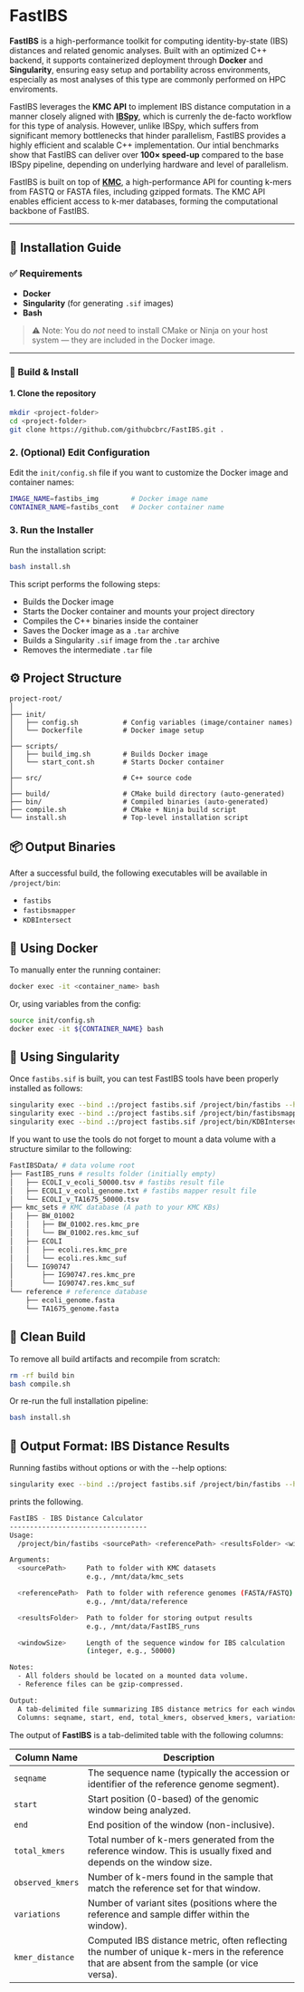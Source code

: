 # FastIBS

**FastIBS** is a high-performance toolkit for computing identity-by-state (IBS) distances and related genomic analyses. Built with an optimized C++ backend, it supports containerized deployment through **Docker** and **Singularity**, ensuring easy setup and portability across environments, especially as most analyses of this type are commonly performed on HPC enviroments.

FastIBS leverages the **KMC API** to implement IBS distance computation in a manner closely aligned with [**IBSpy**](https://github.com/Uauy-Lab/IBSpy), which is currenly the de-facto workflow for this type of analysis. However, unlike IBSpy, which suffers from significant memory bottlenecks that hinder parallelism, FastIBS provides a highly efficient and scalable C++ implementation. Our intial benchmarks show that FastIBS can deliver over **100× speed-up** compared to the base IBSpy pipeline, depending on underlying hardware and level of parallelism.

FastIBS is built on top of [**KMC**](https://github.com/refresh-bio/KMC), a high-performance API for counting k-mers from FASTQ or FASTA files, including gzipped formats. The KMC API enables efficient access to k-mer databases, forming the computational backbone of FastIBS.

---

## 🚀 Installation Guide

### ✅ Requirements

- **Docker**
- **Singularity** (for generating `.sif` images)
- **Bash**

> ⚠️ Note: You do *not* need to install CMake or Ninja on your host system — they are included in the Docker image.

---

### 🔧 Build & Install

#### 1. Clone the repository

```bash
mkdir <project-folder>
cd <project-folder>
git clone https://github.com/githubcbrc/FastIBS.git .
```

### 2. (Optional) Edit Configuration

Edit the `init/config.sh` file if you want to customize the Docker image and container names:

```bash
IMAGE_NAME=fastibs_img        # Docker image name  
CONTAINER_NAME=fastibs_cont   # Docker container name
```

### 3. Run the Installer

Run the installation script:

```bash
bash install.sh
```

This script performs the following steps:

- Builds the Docker image
- Starts the Docker container and mounts your project directory
- Compiles the C++ binaries inside the container
- Saves the Docker image as a `.tar` archive
- Builds a Singularity `.sif` image from the `.tar` archive
- Removes the intermediate `.tar` file


## ⚙️ Project Structure

```
project-root/
│
├── init/
│   ├── config.sh           # Config variables (image/container names)
│   └── Dockerfile          # Docker image setup
│
├── scripts/
│   ├── build_img.sh        # Builds Docker image
│   └── start_cont.sh       # Starts Docker container
│
├── src/                    # C++ source code
│
├── build/                  # CMake build directory (auto-generated)
├── bin/                    # Compiled binaries (auto-generated)
├── compile.sh              # CMake + Ninja build script
└── install.sh              # Top-level installation script
```



## 📦 Output Binaries

After a successful build, the following executables will be available in `/project/bin`:

- `fastibs`
- `fastibsmapper`
- `KDBIntersect`


## 🐳 Using Docker

To manually enter the running container:

```bash
docker exec -it <container_name> bash
```

Or, using variables from the config:

```bash
source init/config.sh
docker exec -it ${CONTAINER_NAME} bash
```

## 🧪 Using Singularity

Once `fastibs.sif` is built, you can test FastIBS tools have been properly installed as follows:

```bash
singularity exec --bind .:/project fastibs.sif /project/bin/fastibs --help
singularity exec --bind .:/project fastibs.sif /project/bin/fastibsmapper --help
singularity exec --bind .:/project fastibs.sif /project/bin/KDBIntersect --help
```

If you want to use the tools do not forget to mount a data volume with a structure similar to the following:

```bash
FastIBSData/ # data volume root
├── FastIBS_runs # results folder (initially empty)
│   ├── ECOLI_v_ecoli_50000.tsv # fastibs result file
│   ├── ECOLI_v_ecoli_genome.txt # fastibs mapper result file
│   └── ECOLI_v_TA1675_50000.tsv
├── kmc_sets # KMC database (A path to your KMC KBs)
│   ├── BW_01002
│   │   ├── BW_01002.res.kmc_pre
│   │   └── BW_01002.res.kmc_suf
│   ├── ECOLI
│   │   ├── ecoli.res.kmc_pre
│   │   └── ecoli.res.kmc_suf
│   └── IG90747
│       ├── IG90747.res.kmc_pre
│       └── IG90747.res.kmc_suf
└── reference # reference database
    ├── ecoli_genome.fasta
    └── TA1675_genome.fasta
```

## 🧹 Clean Build

To remove all build artifacts and recompile from scratch:

```bash
rm -rf build bin
bash compile.sh
```

Or re-run the full installation pipeline:

```bash
bash install.sh
```


## 📄 Output Format: IBS Distance Results


Running fastibs without options or with the --help options:
```bash
singularity exec --bind .:/project fastibs.sif /project/bin/fastibs --help
```


prints the following.
```bash
FastIBS - IBS Distance Calculator
----------------------------------
Usage:
  /project/bin/fastibs <sourcePath> <referencePath> <resultsFolder> <windowSize>

Arguments:
  <sourcePath>     Path to folder with KMC datasets
                   e.g., /mnt/data/kmc_sets

  <referencePath>  Path to folder with reference genomes (FASTA/FASTQ)
                   e.g., /mnt/data/reference

  <resultsFolder>  Path to folder for storing output results
                   e.g., /mnt/data/FastIBS_runs

  <windowSize>     Length of the sequence window for IBS calculation
                   (integer, e.g., 50000)

Notes:
  - All folders should be located on a mounted data volume.
  - Reference files can be gzip-compressed.

Output:
  A tab-delimited file summarizing IBS distance metrics for each window.
  Columns: seqname, start, end, total_kmers, observed_kmers, variations, kmer_distance
```


The output of **FastIBS** is a tab-delimited table with the following columns:

| **Column Name**     | **Description**                                                                 |
|---------------------|---------------------------------------------------------------------------------|
| `seqname`           | The sequence name (typically the accession or identifier of the reference genome segment). |
| `start`             | Start position (0-based) of the genomic window being analyzed.                  |
| `end`               | End position of the window (non-inclusive).                                     |
| `total_kmers`       | Total number of k-mers generated from the reference window. This is usually fixed and depends on the window size. |
| `observed_kmers`    | Number of k-mers found in the sample that match the reference set for that window. |
| `variations`        | Number of variant sites (positions where the reference and sample differ within the window). |
| `kmer_distance`     | Computed IBS distance metric, often reflecting the number of unique k-mers in the reference that are absent from the sample (or vice versa). |





